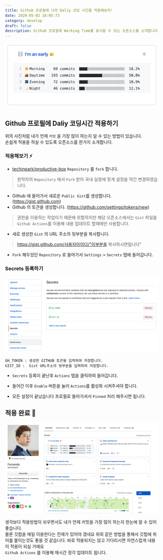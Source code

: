 ```yaml
---
title: Github 프로필에 나의 Daliy 코딩 시간을 적용해보자!
date: 2020-05-02 18:05:73
category: develop
draft: false
description: Github 프로필에 Working Time를 표시할 수 있는 오픈소스를 소개합니다.
---
```


![](../../assets/2020-05-02/box.png)

## Github 프로필에 Daliy 코딩시간 적용하기 

위의 사진처럼 내가 언제 `커밋` 을 가장 많이 하는지 알 수 있는 방법이 있습니다.  
손쉽게 적용을 하실 수 있도록 오픈소스를 한가지 소개합니다. 



### 적용해보기 ⚡️ 

- [techinpark/productive-box](https://github.com/techinpark/productive-box) `Repository` 를 `fork` 합니다. 

> 원작자의 `Repository` 에서 `Fork` 받아 국내 실정에 맞게 설정을 약간 변경하였습니다. 

- Github 에 들어가서 새로운 `Public Gist`를 생성합니다. (https://gist.github.com)
- Github 의 토큰을 생성합니다.  (https://github.com/settings/tokens/new)
> 권한을 이용하는 작업이기 때문에 위험하지만 해당 오픈소스에서는 `Gist` 파일을 `Github Actions`를 이용해 내용 업데이트 할때에만 사용합니다. 

- 새로 생성한 `Gist` 의 URL 주소의 뒷부분을 복사합니다. 
> https://gist.github.com/사용자아이디/"이부분을 복사하시면됩니다"

- `Fork` 해두었던 `Repository` 로 들어가서 `Settings` > `Secrets` 탭에 들어갑니다. 

### Secrets 등록하기 

![](../../assets/2020-05-02/secrets.png)

```
GH_TOKEN : 생성한 GITHUB 토큰을 입력하여 저장합니다.  
GIST_ID :  Gist URL주소의 뒷부분을 입력하여 저장합니다.
```

- `Secrets` 등록이 끝난후 `Actions` 탭을 클릭하여 들어갑니다. 

- 들어간 이후 `Enable` 버튼을 눌러 `Actions`를 활성화 시켜주셔야 합니다. 

- 모든 설정이 끝났습니다 프로필로 돌아가셔서 `Pinned` 처리 해주시면 됩니다. 


## 적용 완료 🤖

![](../../assets/2020-05-02/intro.png)


생각보다 적용방법이 쉬우면서도 내가 언제 커밋을 가장 많이 하는지 한눈에 알 수 있어 좋습니다.  
물론 깃헙을 매일 이용한다는 전제가 있어야 겠네요 위외 같은 방법을 통해서 깃헙에 취미를 붙이는것도 좋을 것 같습니다. 바로 적용되지는 않고 기다리시면 자연스럽게 내용이 적용이 되실 거에요  
`Github Actions` 를 이용해 매시간 정각 업데이트 됩니다.
